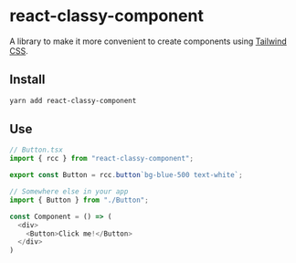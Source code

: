 # react-classy-component

A library to make it more convenient to create components using [Tailwind CSS](https://tailwindcss.com/).

## Install

```bash
yarn add react-classy-component
```

## Use

```ts
// Button.tsx
import { rcc } from "react-classy-component";

export const Button = rcc.button`bg-blue-500 text-white`;

// Somewhere else in your app
import { Button } from "./Button";

const Component = () => (
  <div>
    <Button>Click me!</Button>
  </div>
)
```

